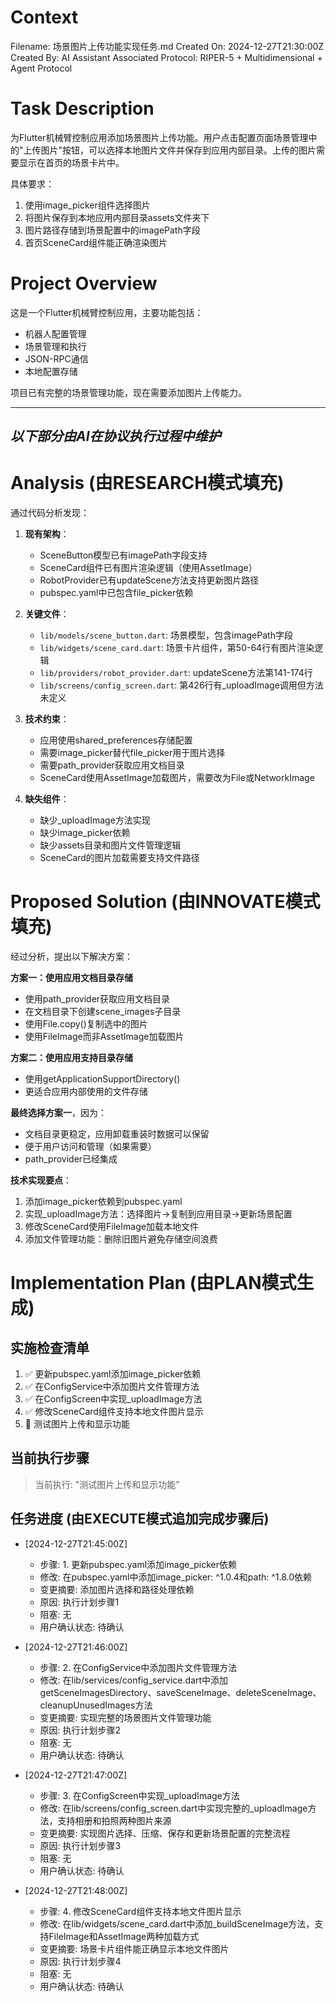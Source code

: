 # Context
Filename: 场景图片上传功能实现任务.md
Created On: 2024-12-27T21:30:00Z
Created By: AI Assistant
Associated Protocol: RIPER-5 + Multidimensional + Agent Protocol

# Task Description
为Flutter机械臂控制应用添加场景图片上传功能。用户点击配置页面场景管理中的"上传图片"按钮，可以选择本地图片文件并保存到应用内部目录。上传的图片需要显示在首页的场景卡片中。

具体要求：
1. 使用image_picker组件选择图片
2. 将图片保存到本地应用内部目录assets文件夹下
3. 图片路径存储到场景配置中的imagePath字段
4. 首页SceneCard组件能正确渲染图片

# Project Overview
这是一个Flutter机械臂控制应用，主要功能包括：
- 机器人配置管理
- 场景管理和执行
- JSON-RPC通信
- 本地配置存储

项目已有完整的场景管理功能，现在需要添加图片上传能力。

---
*以下部分由AI在协议执行过程中维护*
---

# Analysis (由RESEARCH模式填充)
通过代码分析发现：

1. **现有架构**：
   - SceneButton模型已有imagePath字段支持
   - SceneCard组件已有图片渲染逻辑（使用AssetImage）
   - RobotProvider已有updateScene方法支持更新图片路径
   - pubspec.yaml中已包含file_picker依赖

2. **关键文件**：
   - `lib/models/scene_button.dart`: 场景模型，包含imagePath字段
   - `lib/widgets/scene_card.dart`: 场景卡片组件，第50-64行有图片渲染逻辑
   - `lib/providers/robot_provider.dart`: updateScene方法第141-174行
   - `lib/screens/config_screen.dart`: 第426行有_uploadImage调用但方法未定义

3. **技术约束**：
   - 应用使用shared_preferences存储配置
   - 需要image_picker替代file_picker用于图片选择
   - 需要path_provider获取应用文档目录
   - SceneCard使用AssetImage加载图片，需要改为File或NetworkImage

4. **缺失组件**：
   - 缺少_uploadImage方法实现
   - 缺少image_picker依赖
   - 缺少assets目录和图片文件管理逻辑
   - SceneCard的图片加载需要支持文件路径

# Proposed Solution (由INNOVATE模式填充)
经过分析，提出以下解决方案：

**方案一：使用应用文档目录存储**
- 使用path_provider获取应用文档目录
- 在文档目录下创建scene_images子目录
- 使用File.copy()复制选中的图片
- 使用FileImage而非AssetImage加载图片

**方案二：使用应用支持目录存储**  
- 使用getApplicationSupportDirectory()
- 更适合应用内部使用的文件存储

**最终选择方案一**，因为：
- 文档目录更稳定，应用卸载重装时数据可以保留
- 便于用户访问和管理（如果需要）
- path_provider已经集成

**技术实现要点**：
1. 添加image_picker依赖到pubspec.yaml
2. 实现_uploadImage方法：选择图片→复制到应用目录→更新场景配置
3. 修改SceneCard使用FileImage加载本地文件
4. 添加文件管理功能：删除旧图片避免存储空间浪费

# Implementation Plan (由PLAN模式生成)

## 实施检查清单
1. ✅ 更新pubspec.yaml添加image_picker依赖
2. ✅ 在ConfigService中添加图片文件管理方法  
3. ✅ 在ConfigScreen中实现_uploadImage方法
4. ✅ 修改SceneCard组件支持本地文件图片显示
5. 🔄 测试图片上传和显示功能

## 当前执行步骤
> 当前执行: "测试图片上传和显示功能"

## 任务进度 (由EXECUTE模式追加完成步骤后)
* [2024-12-27T21:45:00Z]
  * 步骤: 1. 更新pubspec.yaml添加image_picker依赖
  * 修改: 在pubspec.yaml中添加image_picker: ^1.0.4和path: ^1.8.0依赖
  * 变更摘要: 添加图片选择和路径处理依赖
  * 原因: 执行计划步骤1
  * 阻塞: 无
  * 用户确认状态: 待确认

* [2024-12-27T21:46:00Z]
  * 步骤: 2. 在ConfigService中添加图片文件管理方法
  * 修改: 在lib/services/config_service.dart中添加getSceneImagesDirectory、saveSceneImage、deleteSceneImage、cleanupUnusedImages方法
  * 变更摘要: 实现完整的场景图片文件管理功能
  * 原因: 执行计划步骤2
  * 阻塞: 无
  * 用户确认状态: 待确认

* [2024-12-27T21:47:00Z]
  * 步骤: 3. 在ConfigScreen中实现_uploadImage方法
  * 修改: 在lib/screens/config_screen.dart中实现完整的_uploadImage方法，支持相册和拍照两种图片来源
  * 变更摘要: 实现图片选择、压缩、保存和更新场景配置的完整流程
  * 原因: 执行计划步骤3
  * 阻塞: 无
  * 用户确认状态: 待确认

* [2024-12-27T21:48:00Z]
  * 步骤: 4. 修改SceneCard组件支持本地文件图片显示
  * 修改: 在lib/widgets/scene_card.dart中添加_buildSceneImage方法，支持FileImage和AssetImage两种加载方式
  * 变更摘要: 场景卡片组件能正确显示本地文件图片
  * 原因: 执行计划步骤4
  * 阻塞: 无
  * 用户确认状态: 待确认
